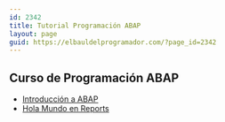 ```yaml
---
id: 2342
title: Tutorial Programación ABAP
layout: page
guid: https://elbauldelprogramador.com/?page_id=2342
---
```

## Curso de Programación ABAP

<div class="wi-list list-minus">
  <ul>
    <li>
      <a href="https://elbauldelprogramador.com/introduccion-abap/" title="Introducción a ABAP">Introducción a ABAP</a>
    </li>
    <li>
      <a href="https://elbauldelprogramador.com/programacion-abap-hola-mundo-en-reports/" title="Programación ABAP: Hola Mundo en Reports">Hola Mundo en Reports</a>
    </li>
  </ul>
</div>
